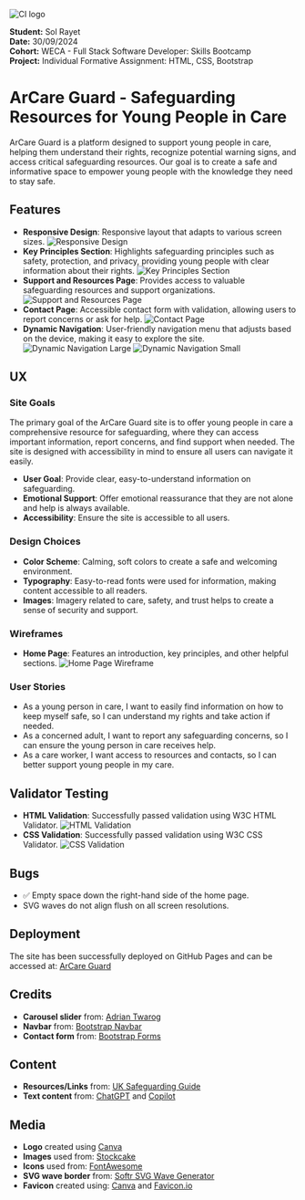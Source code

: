 ![CI logo](https://codeinstitute.s3.amazonaws.com/fullstack/ci_logo_small.png)

**Student:** Sol Rayet   
**Date:** 30/09/2024   
**Cohort:** WECA - Full Stack Software Developer: Skills Bootcamp  
**Project:** Individual Formative Assignment: HTML, CSS, Bootstrap

# ArCare Guard - Safeguarding Resources for Young People in Care

ArCare Guard is a platform designed to support young people in care, helping them understand their rights, recognize potential warning signs, and access critical safeguarding resources. Our goal is to create a safe and informative space to empower young people with the knowledge they need to stay safe.

## Features

- **Responsive Design**: Responsive layout that adapts to various screen sizes.
![Responsive Design](./assets/images/arc-rd.png)
- **Key Principles Section**: Highlights safeguarding principles such as safety, protection, and privacy, providing young people with clear information about their rights.
![Key Principles Section](./assets/images/keyps.png)
- **Support and Resources Page**: Provides access to valuable safeguarding resources and support organizations.
![Support and Resources Page](./assets/images/S&R.png)
- **Contact Page**: Accessible contact form with validation, allowing users to report concerns or ask for help.
![Contact Page](./assets/images/contact.png)
- **Dynamic Navigation**: User-friendly navigation menu that adjusts based on the device, making it easy to explore the site.
![Dynamic Navigation Large](./assets/images/nav-lg.png)
![Dynamic Navigation Small](./assets/images/nav-sm.png)

## UX

### Site Goals

The primary goal of the ArCare Guard site is to offer young people in care a comprehensive resource for safeguarding, where they can access important information, report concerns, and find support when needed. The site is designed with accessibility in mind to ensure all users can navigate it easily.

- **User Goal**: Provide clear, easy-to-understand information on safeguarding.
- **Emotional Support**: Offer emotional reassurance that they are not alone and help is always available.
- **Accessibility**: Ensure the site is accessible to all users.

### Design Choices

- **Color Scheme**: Calming, soft colors to create a safe and welcoming environment.
- **Typography**: Easy-to-read fonts were used for information, making content accessible to all readers.
- **Images**: Imagery related to care, safety, and trust helps to create a sense of security and support.

### Wireframes

- **Home Page**: Features an introduction, key principles, and other helpful sections.
![Home Page Wireframe](./assets/images/WIreframes/all.png)

### User Stories

- As a young person in care, I want to easily find information on how to keep myself safe, so I can understand my rights and take action if needed.
- As a concerned adult, I want to report any safeguarding concerns, so I can ensure the young person in care receives help.
- As a care worker, I want access to resources and contacts, so I can better support young people in my care.

## Validator Testing

- **HTML Validation**: Successfully passed validation using W3C HTML Validator.
![HTML Validation](./assets/images/html-valid.png)
- **CSS Validation**: Successfully passed validation using W3C CSS Validator.
![CSS Validation](./assets/images/css-valid.png)

## Bugs

- ✅ Empty space down the right-hand side of the home page.
- SVG waves do not align flush on all screen resolutions.

## Deployment

The site has been successfully deployed on GitHub Pages and can be accessed at: [ArCare Guard](https://rayet01.github.io/ArCare-Guard/index.html)

## Credits

- **Carousel slider** from: [Adrian Twarog](https://dev.to/adriantwarog/carousel-slider-tutorial-bootstrap-5-37ha)
- **Navbar** from: [Bootstrap Navbar](https://getbootstrap.com/docs/5.0/components/navbar/)
- **Contact form** from: [Bootstrap Forms](https://getbootstrap.com/docs/5.0/forms/)

## Content

- **Resources/Links** from: [UK Safeguarding Guide](https://www.gov.uk/guidance/district-provision-tool/safeguarding)
- **Text content** from: [ChatGPT](https://chatgpt.com) and [Copilot](https://copilot.microsoft.com)

## Media

- **Logo** created using [Canva](https://www.canva.com)
- **Images** used from: [Stockcake](https://www.stockcake.com)
- **Icons** used from: [FontAwesome](https://fontawesome.com)
- **SVG wave border** from: [Softr SVG Wave Generator](https://www.softr.io/tools/svg-wave-generator)
- **Favicon** created using: [Canva](https://www.canva.com) and [Favicon.io](https://favicon.io/favicon-converter)
